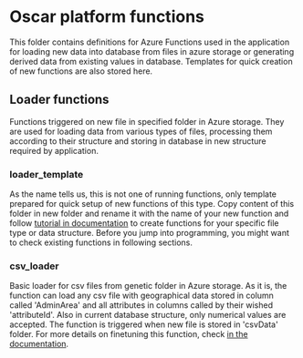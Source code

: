 # Oscar platform functions

This folder contains definitions for Azure Functions used in the application for loading new data into database from files in azure storage or generating derived data from existing values in database.
Templates for quick creation of new functions are also stored here.

## Loader functions

Functions triggered on new file in specified folder in Azure storage. They are used for loading data from various types of files, processing them according to their structure and storing in database in new structure required by application.

### loader_template

As the name tells us, this is not one of running functions, only template prepared for quick setup of new functions of this type. Copy content of this folder in new folder and rename it with the name of your new function and follow [tutorial in documentation](../doc/tutorials/advanced/create-new-loader-function-from-template.md) to create functions for your specific file type or data structure.
Before you jump into programming, you might want to check existing functions in following sections.

### csv_loader

Basic loader for csv files from genetic folder in Azure storage. As it is, the function can load any csv file with geographical data stored in column called 'AdminArea' and all attributes in columns called by their wished 'attributeId'. Also in current database structure, only numerical values are accepted.
The function is triggered when new file is stored in 'csvData' folder. For more details on finetuning this function, check [in the documentation](../doc/tutorials/advanced/fine-tune-csv-loader-function.md).

